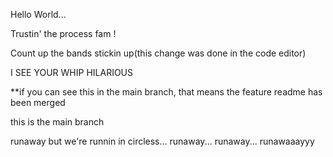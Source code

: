 Hello World...

Trustin' the process fam !

Count up the bands stickin up(this change was done in the code editor)

I SEE YOUR WHIP HILARIOUS

\*\*if you can see this in the main branch, that means the feature readme has been merged

this is the main branch

runaway but we're runnin in circless... runaway... runaway... runawaaayyy
